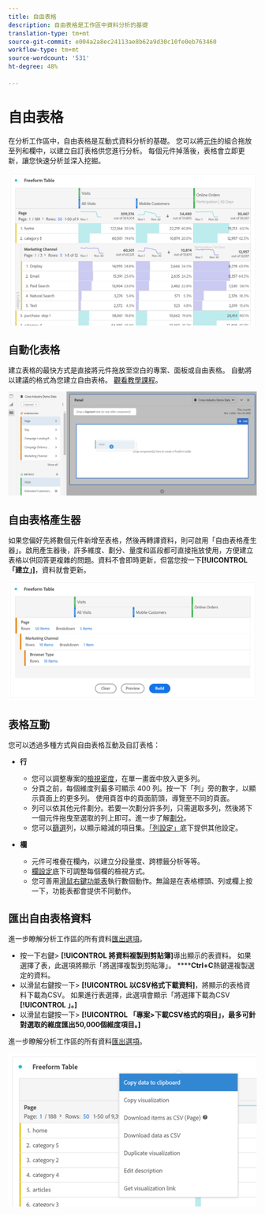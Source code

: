 ```yaml
---
title: 自由表格
description: 自由表格是工作區中資料分析的基礎
translation-type: tm+mt
source-git-commit: e004a2a8ec24113ae8b62a9d30c10fe0eb763460
workflow-type: tm+mt
source-wordcount: '531'
ht-degree: 48%

---
```



# 自由表格

在分析工作區中，自由表格是互動式資料分析的基礎。 您可以將[元件](https://docs.adobe.com/content/help/zh-Hant/analytics/analyze/analysis-workspace/components/analysis-workspace-components.html)的組合拖放至列和欄中，以建立自訂表格供您進行分析。 每個元件掉落後，表格會立即更新，讓您快速分析並深入挖掘。

![](assets/opening-section.png)

## 自動化表格

建立表格的最快方式是直接將元件拖放至空白的專案、面板或自由表格。 自動將以建議的格式為您建立自由表格。 [觀看教學課程](https://experienceleague.adobe.com/docs/analytics-learn/tutorials/analysis-workspace/building-freeform-tables/auto-build-freeform-tables-in-analysis-workspace.html)。

![](assets/automated-table.png)

## 自由表格產生器

如果您偏好先將數個元件新增至表格，然後再轉譯資料，則可啟用「自由表格產生器」。啟用產生器後，許多維度、劃分、量度和區段都可直接拖放使用，方便建立表格以供回答更複雜的問題。資料不會即時更新，但當您按一下&#x200B;**[!UICONTROL 「建立」]**，資料就會更新。

![](assets/table-builder.png)

## 表格互動

您可以透過多種方式與自由表格互動及自訂表格：

* **行**
   * 您可以調整專案的[檢視密度](https://docs.adobe.com/content/help/zh-Hant/analytics/analyze/analysis-workspace/build-workspace-project/view-density.html)，在單一畫面中放入更多列。
   * 分頁之前，每個維度列最多可顯示 400 列。按一下「列」旁的數字，以顯示頁面上的更多列。 使用頁首中的頁面箭頭，導覽至不同的頁面。
   * 列可以依其他元件劃分。若要一次劃分許多列，只需選取多列，然後將下一個元件拖曳至選取的列上即可。進一步了解[劃分](https://docs.adobe.com/content/help/zh-Hant/analytics/analyze/analysis-workspace/components/dimensions/t-breakdown-fa.html)。
   * 您可以[篩選](https://docs.adobe.com/content/help/zh-Hant/analytics/analyze/analysis-workspace/visualizations/freeform-table/pagination-filtering-sorting.html)列，以顯示縮減的項目集。[「列設定」](https://docs.adobe.com/content/help/en/analytics/analyze/analysis-workspace/visualizations/freeform-table/column-row-settings/table-settings.html)底下提供其他設定。

* **欄**
   * 元件可堆疊在欄內，以建立分段量度、跨標籤分析等等。
   * [欄設定](https://docs.adobe.com/content/help/zh-Hant/analytics/analyze/analysis-workspace/build-workspace-project/column-row-settings/column-settings.html)底下可調整每個欄的檢視方式。
   * 您可善用[滑鼠右鍵功能表](https://docs.adobe.com/content/help/en/analytics-learn/tutorials/analysis-workspace/building-freeform-tables/using-the-right-click-menu.html)執行數個動作。無論是在表格標頭、列或欄上按一下，功能表都會提供不同動作。

## 匯出自由表格資料

進一步瞭解分析工作區的所有資料[匯出選項](https://experienceleague.adobe.com/docs/analytics/analyze/analysis-workspace/curate-share/download-send.html)。

* 按一下右鍵> **[!UICONTROL 將資料複製到剪貼簿]**&#x200B;導出顯示的表資料。 如果選擇了表，此選項將顯示「將選擇複製到剪貼簿」。 ******Ctrl+C**&#x200B;熱鍵還複製選定的資料。
* 以滑鼠右鍵按一下> **[!UICONTROL 以CSV格式下載資料]**，將顯示的表格資料下載為CSV。 如果進行表選擇，此選項會顯示「將選擇下載為CSV **[!UICONTROL 」。]**
* 以滑鼠右鍵按一下> **[!UICONTROL 「專案>下載CSV格式的項目」，最多可針對選取的維度匯出50,000個維度項目。]**

進一步瞭解分析工作區的所有資料[匯出選項](https://experienceleague.adobe.com/docs/analytics/analyze/analysis-workspace/curate-share/download-send.html)。

![](assets/export-options.png)
